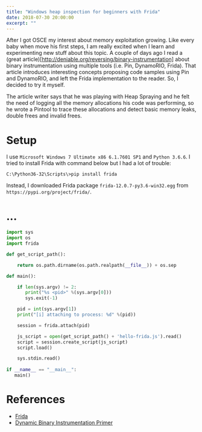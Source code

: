 ```yaml
---
title: "Windows heap inspection for beginners with Frida"
date: 2018-07-30 20:00:00
excerpt: ""
---
```


After I got OSCE my interest about memory exploitation growing. Like every baby when move his first steps, I am really excited when I learn and experimenting new stuff about this topic. A couple of days ago I read a (great article)[http://deniable.org/reversing/binary-instrumentation] about binary instrumentation using multiple tools (i.e. Pin, DynamoRIO, Frida). That article introduces interesting concepts proposing code samples using Pin and DynamoRIO, and left the Frida implementation to the reader. So, I decided to try it myself.

The article writer says that he was playing with Heap Spraying and he felt the need of logging all the memory allocations his code was performing, so he wrote a Pintool to trace these allocations and detect basic memory leaks, double frees and invalid frees.

# Setup

I use `Microsoft Windows 7 Ultimate x86 6.1.7601 SP1` and `Python 3.6.6`. I tried to install Frida with command below but I had a lot of trouble:

```
C:\Python36-32\Scripts\>pip install frida
```

Instead, I downloaded Frida package `frida-12.0.7-py3.6-win32.egg` from `https://pypi.org/project/frida/`.

# ...

```python
import sys
import os
import frida

def get_script_path():

    return os.path.dirname(os.path.realpath(__file__)) + os.sep

def main():

    if len(sys.argv) != 2:
       print("%s <pid>" %(sys.argv[0]))
       sys.exit(-1)

    pid = int(sys.argv[1])
    print("[i] attaching to process: %d" %(pid))

    session = frida.attach(pid)

    js_script = open(get_script_path() + 'hello-frida.js').read()
    script = session.create_script(js_script)
    script.load()

    sys.stdin.read()
		 
if __name__ == "__main__":
   main()
```

# References

- [Frida](https://www.frida.re/docs/building/)
- [Dynamic Binary Instrumentation Primer](http://deniable.org/reversing/binary-instrumentation)